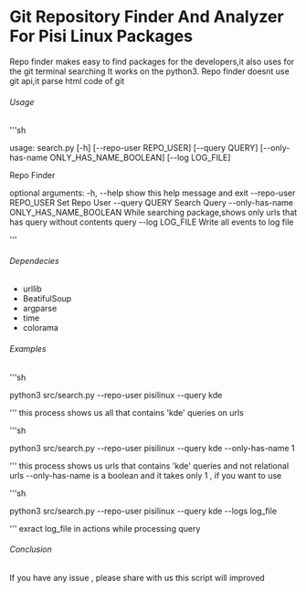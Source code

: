 # Git Repository Finder And Analyzer For Pisi Linux Packages

Repo finder makes easy to find packages for the developers,it also uses for the git terminal searching
It works on the python3. Repo finder doesnt use git api,it parse html code of git

###### Usage

'''sh


usage: search.py [-h] [--repo-user REPO_USER] [--query QUERY]
                 [--only-has-name ONLY_HAS_NAME_BOOLEAN] [--log LOG_FILE]

Repo Finder

optional arguments:
  -h, --help            show this help message and exit
  --repo-user REPO_USER
                        Set Repo User
  --query QUERY         Search Query
  --only-has-name ONLY_HAS_NAME_BOOLEAN
                        While searching package,shows only urls that has query
                        without contents query
  --log LOG_FILE        Write all events to log file



'''


###### Dependecies 

- urllib
- BeatifulSoup
- argparse
- time
- colorama




###### Examples


'''sh


python3 src/search.py --repo-user pisilinux --query kde


'''
this process shows us all that  contains 'kde' queries on urls


'''sh

python3 src/search.py --repo-user pisilinux --query kde --only-has-name 1


'''
this process shows us urls that contains 'kde' queries and not relational urls
--only-has-name is a boolean and it takes only 1 , if you want to use


'''sh

python3 src/search.py --repo-user pisilinux --query kde --logs log_file

'''
exract log_file in actions while processing query




###### Conclusion

If you have any issue , please share with us
this script will improved

